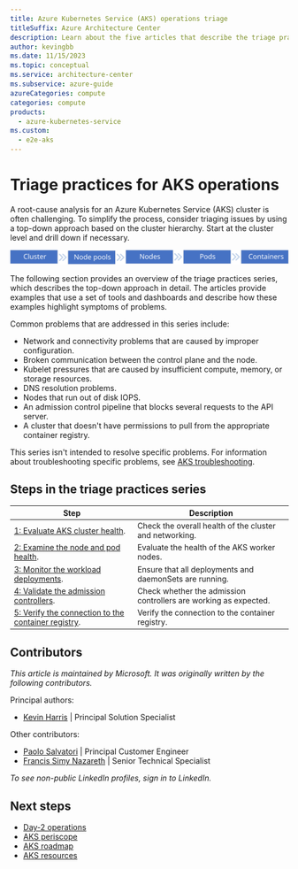 ```yaml
---
title: Azure Kubernetes Service (AKS) operations triage
titleSuffix: Azure Architecture Center
description: Learn about the five articles that describe the triage practices for AKS operations. Get an overview of the top-down triage approach.
author: kevingbb
ms.date: 11/15/2023
ms.topic: conceptual
ms.service: architecture-center
ms.subservice: azure-guide
azureCategories: compute
categories: compute
products:
  - azure-kubernetes-service
ms.custom:
  - e2e-aks
---
```


# Triage practices for AKS operations

A root-cause analysis for an Azure Kubernetes Service (AKS) cluster is often challenging. To simplify the process, consider triaging issues by using a top-down approach based on the cluster hierarchy. Start at the cluster level and drill down if necessary.

![An image that shows the hierarchy of AKS cluster components: Cluster, node pools, nodes, pods, and containers.](./images/kube-components.svg)

The following section provides an overview of the triage practices series, which describes the top-down approach in detail. The articles provide examples that use a set of tools and dashboards and describe how these examples highlight symptoms of problems.

Common problems that are addressed in this series include:

- Network and connectivity problems that are caused by improper configuration.
- Broken communication between the control plane and the node.
- Kubelet pressures that are caused by insufficient compute, memory, or storage resources.
- DNS resolution problems.
- Nodes that run out of disk IOPS.
- An admission control pipeline that blocks several requests to the API server.
- A cluster that doesn't have permissions to pull from the appropriate container registry.

This series isn't intended to resolve specific problems. For information about troubleshooting specific problems, see [AKS troubleshooting](/azure/aks/troubleshooting).

## Steps in the triage practices series

|Step|Description|
|---|---|
|[1: Evaluate AKS cluster health](aks-triage-cluster-health.md).|Check the overall health of the cluster and networking.|
|[2: Examine the node and pod health](aks-triage-node-health.md). |Evaluate the health of the AKS worker nodes. |
|[3: Monitor the workload deployments](aks-triage-deployment.md).|Ensure that all deployments and daemonSets are running.|
|[4: Validate the admission controllers](aks-triage-controllers.md).|Check whether the admission controllers are working as expected.|
|[5: Verify the connection to the container registry](aks-triage-container-registry.md).|Verify the connection to the container registry.|

## Contributors

*This article is maintained by Microsoft. It was originally written by the following contributors.*

Principal authors:

- [Kevin Harris](https://www.linkedin.com/in/kevbhar) | Principal Solution Specialist

Other contributors:

- [Paolo Salvatori](https://www.linkedin.com/in/paolo-salvatori) | Principal Customer Engineer
- [Francis Simy Nazareth](https://www.linkedin.com/in/francis-simy-nazereth-971440a) | Senior Technical Specialist

*To see non-public LinkedIn profiles, sign in to LinkedIn.*

## Next steps

- [Day-2 operations](https://dzone.com/articles/defining-day-2-operations)
- [AKS periscope](https://github.com/Azure/aks-periscope)
- [AKS roadmap](https://aka.ms/aks/roadmap)
- [AKS resources](/azure/aks)
